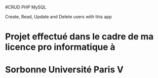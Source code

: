 #CRUD PHP MySQL

Create, Read, Update and Delete users with this app

# Projet effectué dans le cadre de ma licence pro informatique à 
# Sorbonne Université Paris V


